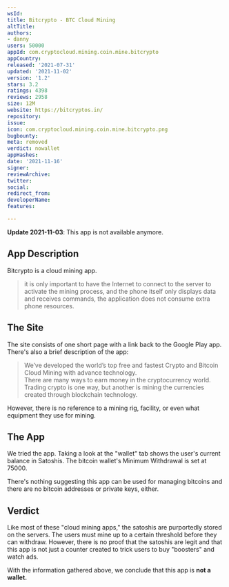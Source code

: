 ```yaml
---
wsId: 
title: Bitcrypto - BTC Cloud Mining
altTitle: 
authors:
- danny
users: 50000
appId: com.cryptocloud.mining.coin.mine.bitcrypto
appCountry: 
released: '2021-07-31'
updated: '2021-11-02'
version: '1.2'
stars: 3.2
ratings: 4398
reviews: 2958
size: 12M
website: https://bitcryptos.in/
repository: 
issue: 
icon: com.cryptocloud.mining.coin.mine.bitcrypto.png
bugbounty: 
meta: removed
verdict: nowallet
appHashes: 
date: '2021-11-16'
signer: 
reviewArchive: 
twitter: 
social: 
redirect_from: 
developerName: 
features: 

---
```


**Update 2021-11-03**: This app is not available anymore.

## App Description

Bitcrypto is a cloud mining app.

> it is only important to have the Internet to connect to the server to activate the mining process, and the phone itself only displays data and receives commands, the application does not consume extra phone resources.

## The Site

The site consists of one short page with a link back to the Google Play app. There's also a brief description of the app:

> We’ve developed the world’s top free and fastest Crypto and Bitcoin Cloud Mining with advance technology.  
There are many ways to earn money in the cryptocurrency world. Trading crypto is one way, but another is mining the currencies created through blockchain technology.

However, there is no reference to a mining rig, facility, or even what equipment they use for mining.

## The App

We tried the app. Taking a look at the "wallet" tab shows the user's current balance in Satoshis. The bitcoin wallet's Minimum Withdrawal is set at 75000. 

There's nothing suggesting this app can be used for managing bitcoins and there are no bitcoin addresses or private keys, either.

## Verdict

Like most of these "cloud mining apps," the satoshis are purportedly stored on the servers. The users must mine up to a certain threshold before they can withdraw. However, there is no proof that the satoshis are legit and that this app is not just a counter created to trick users to buy "boosters" and watch ads.

With the information gathered above, we conclude that this app is **not a wallet.**
